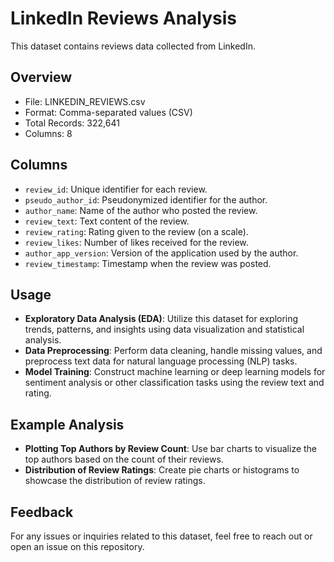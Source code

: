 # LinkedIn Reviews Analysis 

This dataset contains reviews data collected from LinkedIn.

## Overview

- File: LINKEDIN_REVIEWS.csv
- Format: Comma-separated values (CSV)
- Total Records: 322,641
- Columns: 8
  
## Columns

- `review_id`: Unique identifier for each review.
- `pseudo_author_id`: Pseudonymized identifier for the author.
- `author_name`: Name of the author who posted the review.
- `review_text`: Text content of the review.
- `review_rating`: Rating given to the review (on a scale).
- `review_likes`: Number of likes received for the review.
- `author_app_version`: Version of the application used by the author.
- `review_timestamp`: Timestamp when the review was posted.

## Usage

- **Exploratory Data Analysis (EDA)**: Utilize this dataset for exploring trends, patterns, and insights using data visualization and statistical analysis.
- **Data Preprocessing**: Perform data cleaning, handle missing values, and preprocess text data for natural language processing (NLP) tasks.
- **Model Training**: Construct machine learning or deep learning models for sentiment analysis or other classification tasks using the review text and rating.
  
## Example Analysis

- **Plotting Top Authors by Review Count**: Use bar charts to visualize the top authors based on the count of their reviews.
- **Distribution of Review Ratings**: Create pie charts or histograms to showcase the distribution of review ratings.


## Feedback

For any issues or inquiries related to this dataset, feel free to reach out or open an issue on this repository.

